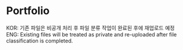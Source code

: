 # Portfolio

KOR: 기존 파일은 비공개 처리 후 파일 분류 작업이 완료된 후에 재업로드 예정   
ENG: Existing files will be treated as private and re-uploaded after file classification is completed.
